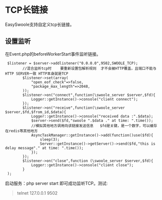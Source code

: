# TCP长链接
EasySwoole支持自定义tcp长链接。
## 设置监听
在Event.php的beforeWorkerStart事件监听链接。
```
 $listener = $server->addlistener("0.0.0.0",9502,SWOOLE_TCP);
        //混合监听tcp时    要重新设置包解析规则  才不会被HTTP覆盖，且端口不能与HTTP SERVER一致 HTTP本身就是TCP
        $listener->set(array(
            "open_eof_check"=>false,
            "package_max_length"=>2048,
        ));
        $listener->on("connect",function(\swoole_server $server,$fd){
            Logger::getInstance()->console("client connect");
        });
        $listener->on("receive",function(\swoole_server $server,$fd,$from_id,$data){
            Logger::getInstance()->console("received data :".$data);
            $server->send($fd,"swoole ".$data ." at time: ".time());
            //模拟其他地方调用向该链接发送信息   $fd是关键，是一个数字，可以缓存在redis等其他地方
            AsyncTaskManager::getInstance()->add(function()use($fd){
                sleep(3);
                Server::getInstance()->getServer()->send($fd,"this is delay message"." at time: ".time());
            });
        });
        $listener->on("close",function (\swoole_server $server,$fd){
            Logger::getInstance()->console("client close");
        }
 );
```

启动服务：php server start 即可成功监听TCP。测试:

> telnet 127.0.0.1 9502

<script>
    var _hmt = _hmt || [];
    (function() {
        var hm = document.createElement("script");
        hm.src = "https://hm.baidu.com/hm.js?4c8d895ff3b25bddb6fa4185c8651cc3";
        var s = document.getElementsByTagName("script")[0];
        s.parentNode.insertBefore(hm, s);
    })();
</script>
<script>
(function(){
    var bp = document.createElement('script');
    var curProtocol = window.location.protocol.split(':')[0];
    if (curProtocol === 'https') {
        bp.src = 'https://zz.bdstatic.com/linksubmit/push.js';        
    }
    else {
        bp.src = 'http://push.zhanzhang.baidu.com/push.js';
    }
    var s = document.getElementsByTagName("script")[0];
    s.parentNode.insertBefore(bp, s);
})();
</script>
